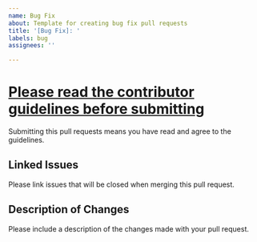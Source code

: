 ```yaml
---
name: Bug Fix
about: Template for creating bug fix pull requests
title: '[Bug Fix]: '
labels: bug
assignees: ''

---
```


# [Please read the contributor guidelines before submitting](https://github.com/nonamecrackers2/simple-clouds/blob/1.20.1/docs/CONTRIBUTING.md)

Submitting this pull requests means you have read and agree to the guidelines.

## Linked Issues
Please link issues that will be closed when merging this pull request.

## Description of Changes
Please include a description of the changes made with your pull request.
